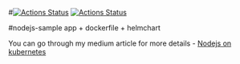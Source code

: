 #[![Actions Status](https://github.com/{user}/{repo}/workflows/{action}/badge.svg)](https://github.com/{user}/{repo}/actions)
[![Actions Status](https://github.com/IssaDiallo/helm-node/workflows/Test/badge.svg)](https://github.com/IssaDiallo/helm-node/actions)

#nodejs-sample app + dockerfile + helmchart

You can go through my medium article for more details - [Nodejs on kubernetes](https://medium.com/@cloudegl/run-node-js-app-using-kubernetes-helm-bb87747785a)
